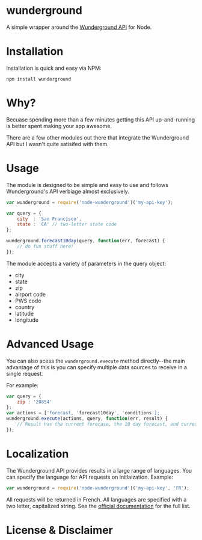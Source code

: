 wunderground
============
A simple wrapper around the [Wunderground API](http://www.wunderground.com/weather/api) for Node.

Installation
============
Installation is quick and easy via NPM:
```
npm install wunderground
```

Why?
====
Becuase spending more than a few minutes getting this API up-and-running is better spent making your app awesome.

There are a few other modules out there that integrate the Wunderground API but I wasn't quite satisifed with them. 

Usage
=====
The module is designed to be simple and easy to use and follows Wunderground's API verbiage almost exclusively.

```javascript
var wunderground = require('node-wunderground')('my-api-key');

var query = {
	city  : 'San Francisco',
	state : 'CA' // two-letter state code
};

wunderground.forecast10day(query, function(err, forecast) {
	// do fun stuff here!
});
```

The module accepts a variety of parameters in the query object:
* city
* state
* zip
* airport code
* PWS code
* country
* latitude
* longitude

Advanced Usage
==============
You can also acess the `wunderground.execute` method directly--the main advantage of this is you can specify multiple data sources to receive in a single request.

For example:
```javascript
var query = {
	zip : '20854'
};
var actions = ['forecast, 'forecast10day', 'conditions'];
wunderground.execute(actions, query, function(err, result) {
	// Result has the current forecase, the 10 day forecast, and current conditions
});
```

Localization
============
The Wunderground API provides results in a large range of languages.  You can specify the language for API requests on initlaization.  Example:
```javascript
var wunderground = require('node-wunderground')('my-api-key', 'FR');
```
All requests will be returned in French.  All languages are specified with a two letter, capitalized string.  See the [official documentation](http://www.wunderground.com/weather/api/d/docs?d=language-support) for the full list.

License & Disclaimer
====================
